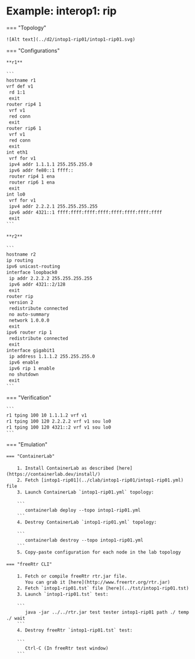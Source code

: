# Example: interop1: rip

=== "Topology"

    ![Alt text](../d2/intop1-rip01/intop1-rip01.svg)

=== "Configurations"

    **r1**

    ```
    hostname r1
    vrf def v1
     rd 1:1
     exit
    router rip4 1
     vrf v1
     red conn
     exit
    router rip6 1
     vrf v1
     red conn
     exit
    int eth1
     vrf for v1
     ipv4 addr 1.1.1.1 255.255.255.0
     ipv6 addr fe80::1 ffff::
     router rip4 1 ena
     router rip6 1 ena
     exit
    int lo0
     vrf for v1
     ipv4 addr 2.2.2.1 255.255.255.255
     ipv6 addr 4321::1 ffff:ffff:ffff:ffff:ffff:ffff:ffff:ffff
     exit
    ```

    **r2**

    ```
    hostname r2
    ip routing
    ipv6 unicast-routing
    interface loopback0
     ip addr 2.2.2.2 255.255.255.255
     ipv6 addr 4321::2/128
     exit
    router rip
     version 2
     redistribute connected
     no auto-summary
     network 1.0.0.0
     exit
    ipv6 router rip 1
     redistribute connected
     exit
    interface gigabit1
     ip address 1.1.1.2 255.255.255.0
     ipv6 enable
     ipv6 rip 1 enable
     no shutdown
     exit
    ```

=== "Verification"

    ```
    r1 tping 100 10 1.1.1.2 vrf v1
    r1 tping 100 120 2.2.2.2 vrf v1 sou lo0
    r1 tping 100 120 4321::2 vrf v1 sou lo0
    ```

=== "Emulation"

    === "ContainerLab"

        1. Install ContainerLab as described [here](https://containerlab.dev/install/)  
        2. Fetch [intop1-rip01](../clab/intop1-rip01/intop1-rip01.yml) file  
        3. Launch ContainerLab `intop1-rip01.yml` topology:  

        ```
           containerlab deploy --topo intop1-rip01.yml  
        ```
        4. Destroy ContainerLab `intop1-rip01.yml` topology:  

        ```
           containerlab destroy --topo intop1-rip01.yml  
        ```
        5. Copy-paste configuration for each node in the lab topology

    === "freeRtr CLI"

        1. Fetch or compile freeRtr rtr.jar file.  
           You can grab it [here](http://www.freertr.org/rtr.jar)  
        2. Fetch `intop1-rip01.tst` file [here](../tst/intop1-rip01.tst)  
        3. Launch `intop1-rip01.tst` test:  

        ```
           java -jar ../../rtr.jar test tester intop1-rip01 path ./ temp ./ wait
        ```
        4. Destroy freeRtr `intop1-rip01.tst` test:  

        ```
           Ctrl-C (In freeRtr test window)
        ```

